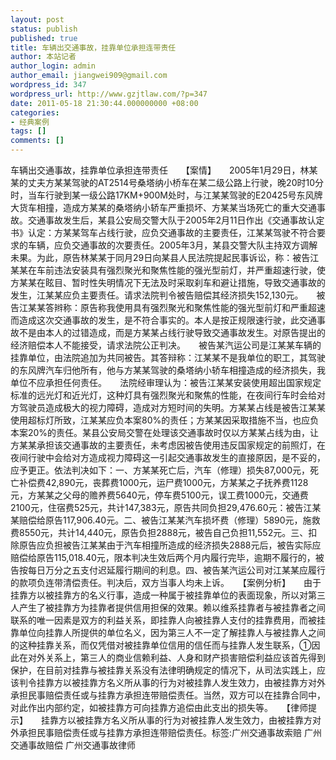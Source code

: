 ```yaml
---
layout: post
status: publish
published: true
title: 车辆出交通事故，挂靠单位承担连带责任
author: 本站记者
author_login: admin
author_email: jiangwei909@gmail.com
wordpress_id: 347
wordpress_url: http://www.gzjtlaw.com/?p=347
date: 2011-05-18 21:30:44.000000000 +08:00
categories:
- 经典案例
tags: []
comments: []
---
```

车辆出交通事故，挂靠单位承担连带责任　　【案情】　　2005年1月29日，林某某的丈夫方某某驾驶的AT2514号桑塔纳小桥车在某二级公路上行驶，晚20时10分时，当车行驶到某一级公路17KM+900M处时，与江某某驾驶的E20425号东风牌大货车相撞，造成方某某的桑塔纳小轿车严重损坏、方某某当场死亡的重大交通事故。交通事故发生后，某县公安局交警大队于2005年2月11日作出《交通事故认定书》认定：方某某驾车占线行驶，应负交通事故的主要责任，江某某驾驶不符合要求的车辆，应负交通事故的次要责任。2005年3月，某县交警大队主持双方调解未果。为此，原告林某某于同月29日向某县人民法院提起民事诉讼，称：被告江某某在车前违法安装具有强烈聚光和聚焦性能的强光型前灯，并严重超速行驶，使方某某在眩目、暂时性失明情况下无法及时采取刹车和避让措施，导致交通事故的发生，江某某应负主要责任。请求法院判令被告赔偿其经济损失152,130元。　　被告江某某答辫称：原告称我使用具有强烈聚光和聚焦性能的强光型前灯和严重超速而造成这次交通事故的发生，是不符合事实的。本人是按正规限速行驶，此交通事故不是由本人的过错造成，而是方某某占线行驶导致交通事故发生。对原告提出的经济赔偿本人不能接受，请求法院公正判决。　　被告某汽运公司是江某某车辆的挂靠单位，由法院追加为共同被告。其答辩称：江某某不是我单位的职工，其驾驶的东风牌汽车归他所有，他与方某某驾驶的桑塔纳小轿车相撞造成的经济损失，我单位不应承担任何责任。　　法院经审理认为：被告江某某安装使用超出国家规定标准的远光灯和近光灯，这种灯具有强烈聚光和聚焦的性能，在夜间行车时会给对方驾驶员造成极大的视力障碍，造成对方短时间的失明。方某某占线是被告江某某使用超标灯所致，江某某应负本案80%的责任；方某某因采取措施不当，也应负本案20%的责任。某县公安局交警在处理该交通事故时仅以方某某占线为由，让方某某承担该交通事故的主要责任，未考虑因被告使用违反国家规定的前照灯，在夜间行驶中会给对方造成视力障碍这一引起交通事故发生的直接原因，是不妥的，应予更正。依法判决如下：一、方某某死亡后，汽车（修理）损失87,000元，死亡补偿费42,890元，丧葬费1000元，运尸费1000元，方某某之子抚养费1128元，方某某之父母的赡养费5640元，停车费5100元，误工费1000元，交通费2100元，住宿费525元，共计147,383元，原告共同负担29,476.60元：被告江某某赔偿给原告117,906.40元。二、被告江某某汽车损坏费（修理）5890元，施救费8550元，共计14,440元，原告负担2888元，被告自己负担11,552元。三、扣除原告应负担被告江某某由于汽车相撞所造成的经济损失2888元后，被告实际应赔偿给原告115,018.40元，限本判决生效后两个月内履行完毕，逾期不履行的，被告按每日万分之五支付迟延履行期间的利息。四、被告某汽运公司对江某某应履行的款项负连带清偿责任。判决后，双方当事人均未上诉。　　【案例分析】　　由于挂靠方以被挂靠方的名义行事，造成一种属于被挂靠单位的表面现象，所以对第三人产生了被挂靠方为挂靠者提供信用担保的效果。赖以维系挂靠者与被挂靠者之间联系的唯一因素是双方的利益关系，即挂靠人向被挂靠人支付的挂靠费用，而被挂靠单位向挂靠人所提供的单位名义，因为第三人不一定了解挂靠人与被挂靠人之间的这种挂靠关系，而仅凭借对被挂靠单位信用的信任而与挂靠人发生联系，①因此在对外关系上，第三人的商业信赖利益、人身和财产损害赔偿利益应该首先得到保护，在目前对挂靠与被挂靠关系没有法律明确规定的情况下，从司法实践上，应该判令挂靠方以被挂靠方名义所从事的行为对被挂靠人发生效力，由被挂靠方对外承担民事赔偿责任或与挂靠方承担连带赔偿责任。当然，双方可以在挂靠合同中，对此作出内部约定，如被挂靠方可向挂靠方追偿由此支出的损失等。　　【律师提示】　　挂靠方以被挂靠方名义所从事的行为对被挂靠人发生效力，由被挂靠方对外承担民事赔偿责任或与挂靠方承担连带赔偿责任。标签:广州交通事故索赔 广州交通事故赔偿 广州交通事故律师
